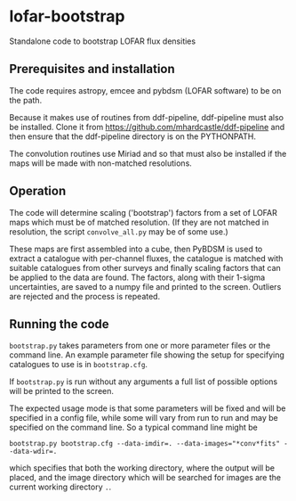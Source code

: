 # lofar-bootstrap
Standalone code to bootstrap LOFAR flux densities

## Prerequisites and installation
The code requires astropy, emcee and pybdsm (LOFAR software) to be on
the path.

Because it makes use of routines from ddf-pipeline, ddf-pipeline must
also be installed. Clone it from
https://github.com/mhardcastle/ddf-pipeline and then ensure that the
ddf-pipeline directory is on the PYTHONPATH.

The convolution routines use Miriad and so that must also be installed
if the maps will be made with non-matched resolutions. 

## Operation

The code will determine scaling ('bootstrap') factors from a set of
LOFAR maps which must be of matched resolution. (If they are not
matched in resolution, the script ``convolve_all.py`` may be of some
use.)

These maps are first assembled into a cube, then PyBDSM is used
to extract a catalogue with per-channel fluxes, the catalogue is
matched with suitable catalogues from other surveys and finally
scaling factors that can be applied to the data are found. The
factors, along with their 1-sigma uncertainties,
are saved to a numpy file and printed to the screen. Outliers are
rejected and the process is repeated.

## Running the code

``bootstrap.py`` takes parameters from one or more parameter files or
the command line. An example parameter file showing the setup for
specifying catalogues to use is in ``bootstrap.cfg``.

If ``bootstrap.py`` is run without any arguments a full list of
possible options will be printed to the screen.

The expected usage mode is that some parameters will be fixed and will
be specified in a config file, while some will vary from run to run
and may be specified on the command line. So a typical command line
might be

``bootstrap.py bootstrap.cfg --data-imdir=. --data-images="*conv*fits"
--data-wdir=.``

which specifies that both the working directory, where the output will
be placed, and the image directory which will be searched for images
are the current working directory `.`.
